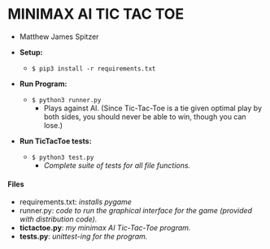 # MINIMAX AI TIC TAC TOE
- Matthew James Spitzer

- **Setup:**
   - ```$ pip3 install -r requirements.txt```
- **Run Program:**
  - ```$ python3 runner.py```
    - Plays against AI. (Since Tic-Tac-Toe is a tie given optimal play by both sides, you should never be able to win, though you can lose.)
- **Run TicTacToe tests:**
  - ```$ python3 test.py```
    - *Complete suite of tests for all file functions.*

#### Files
- requirements.txt: *installs pygame*
- runner.py: *code to run the graphical interface for the game (provided with distribution code).*
- **tictactoe.py**: *my minimax AI Tic-Tac-Toe program.*
- **tests.py**: *unittest-ing for the program.*
